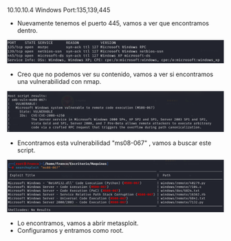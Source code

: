 10.10.10.4
Windows
Port:135,139,445
- Nuevamente tenemos el puerto 445, vamos a ver que encontramos dentro.

![](../Imagenes/Pasted%20image%2020250317191253.png)
- Creo que no podemos ver su contenido, vamos a ver si encontramos una vulnerabilidad con nmap.

![](../Imagenes/Pasted%20image%2020250317191439.png)

- Encontramos esta vulnerabilidad "ms08-067" , vamos a buscar este script.

![](../Imagenes/Pasted%20image%2020250317191532.png)

- Lo encontramos, vamos a abrir metasploit.
- Configuramos y entramos como root.